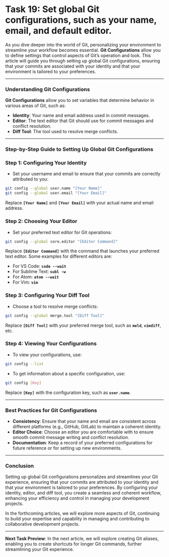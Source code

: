 # Task 19: Set global Git configurations, such as your name, email, and default editor.

As you dive deeper into the world of Git, personalizing your environment to streamline your workflow becomes essential. **Git Configurations** allow you to define settings that control aspects of Git’s operation and look. This article will guide you through setting up global Git configurations, ensuring that your commits are associated with your identity and that your environment is tailored to your preferences.

---

### Understanding Git Configurations

**Git Configurations** allow you to set variables that determine behavior in various areas of Git, such as:

- **Identity**: Your name and email address used in commit messages.
- **Editor**: The text editor that Git should use for commit messages and conflict resolution.
- **Diff Tool**: The tool used to resolve merge conflicts.

---

### Step-by-Step Guide to Setting Up Global Git Configurations

### **Step 1: Configuring Your Identity**

- Set your username and email to ensure that your commits are correctly attributed to you:

```bash
git config --global user.name "[Your Name]"
git config --global user.email "[Your Email]"
```

Replace **`[Your Name]`** and **`[Your Email]`** with your actual name and email address.

### **Step 2: Choosing Your Editor**

- Set your preferred text editor for Git operations:

```bash
git config --global core.editor "[Editor Command]"
```

Replace **`[Editor Command]`** with the command that launches your preferred text editor. Some examples for different editors are:

- For VS Code: **`code --wait`**
- For Sublime Text: **`subl -w`**
- For Atom: **`atom --wait`**
- For Vim: **`vim`**

### **Step 3: Configuring Your Diff Tool**

- Choose a tool to resolve merge conflicts:

```bash
git config --global merge.tool "[Diff Tool]"
```

Replace **`[Diff Tool]`** with your preferred merge tool, such as **`meld`**, **`vimdiff`**, etc.

### **Step 4: Viewing Your Configurations**

- To view your configurations, use:

```bash
git config --list
```

- To get information about a specific configuration, use:

```bash
git config [Key]
```

Replace **`[Key]`** with the configuration key, such as **`user.name`**.

---

### Best Practices for Git Configurations

- **Consistency**: Ensure that your name and email are consistent across different platforms (e.g., GitHub, GitLab) to maintain a coherent identity.
- **Editor Choice**: Choose an editor you are comfortable with to ensure smooth commit message writing and conflict resolution.
- **Documentation**: Keep a record of your preferred configurations for future reference or for setting up new environments.

---

### Conclusion

Setting up global Git configurations personalizes and streamlines your Git experience, ensuring that your commits are attributed to your identity and that your environment is tailored to your preferences. By configuring your identity, editor, and diff tool, you create a seamless and coherent workflow, enhancing your efficiency and control in managing your development projects.

In the forthcoming articles, we will explore more aspects of Git, continuing to build your expertise and capability in managing and contributing to collaborative development projects.

---

**Next Task Preview**: In the next article, we will explore creating Git aliases, enabling you to create shortcuts for longer Git commands, further streamlining your Git experience.